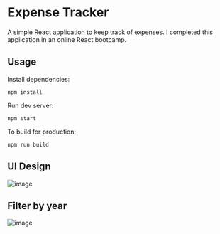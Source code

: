 # Expense Tracker
A simple React application to keep track of expenses. I completed this application in an online React bootcamp.

## Usage
Install dependencies:
```
npm install
```
Run dev server:
```
npm start
```
To build for production:
```
npm run build
```

## UI Design
![image](https://github.com/sidneyshafer/expense-tracker/assets/66838571/23a3d8ca-cc92-45e9-b5e2-f0b7a06e00b5)

## Filter by year
![image](https://github.com/sidneyshafer/expense-tracker/assets/66838571/600ec64d-a18f-43fc-aa12-f2fce4dc8991)

